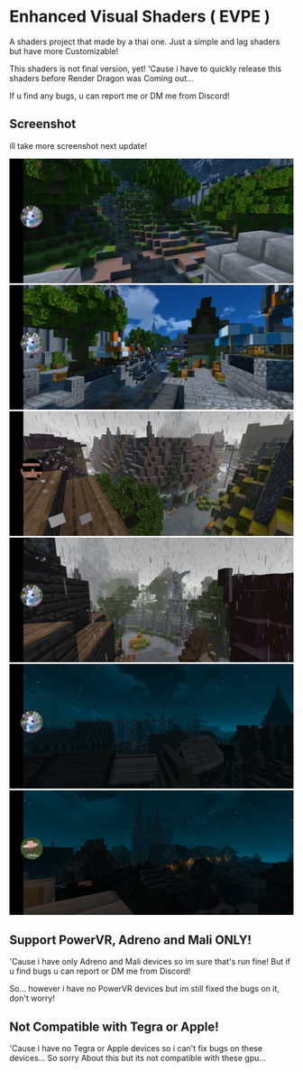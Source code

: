 # Enhanced Visual Shaders ( EVPE )
A shaders project that made by a thai one.
Just a simple and lag shaders but have more Customizable!

This shaders is not final version, yet!
'Cause i have to quickly release this shaders before Render Dragon was Coming out...

If u find any bugs, u can report me or DM me from Discord!

## Screenshot
ill take more screenshot next update!

![](20210929_160444.jpg)
![](20210929_160453.jpg)
![](20210929_160503.jpg)
![](20210929_160512.jpg)
![](20210929_160522.jpg)
![](20210929_160534.jpg)

## Support PowerVR, Adreno and Mali ONLY!
'Cause i have only Adreno and Mali devices so im sure that's run fine!
But if u find bugs u can report or DM me from Discord!

So... however i have no PowerVR devices but im still fixed the bugs on it, don't worry!

## Not Compatible with Tegra or Apple!
'Cause i have no Tegra or Apple devices so i can't fix bugs on these devices...
So sorry About this but its not compatible with these gpu... 
